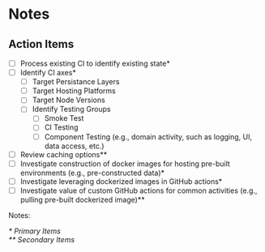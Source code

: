 # Notes

## Action Items

- [ ] Process existing CI to identify existing state*
- [ ] Identify CI axes*
    - [ ] Target Persistance Layers
    - [ ] Target Hosting Platforms
    - [ ] Target Node Versions
    - [ ] Identify Testing Groups
        - [ ] Smoke Test
        - [ ] CI Testing
        - [ ] Component Testing (e.g., domain activity, such as logging, UI, data access, etc.)
- [ ] Review caching options**
- [ ] Investigate construction of docker images for hosting pre-built environments (e.g., pre-constructed data)*
- [ ] Investigate leveraging dockerized images in GitHub actions*
- [ ] Investigate value of custom GitHub actions for common activities (e.g., pulling pre-built dockerized image)**

Notes:

_\* Primary Items_<br/>
_\*\* Secondary Items_
